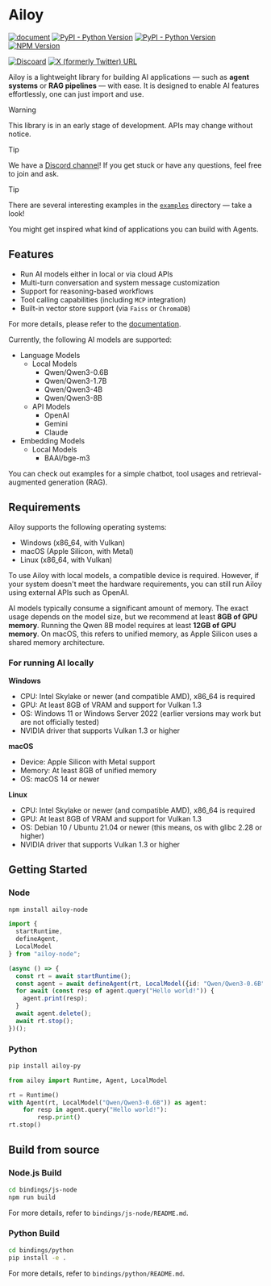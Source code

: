 # Ailoy

[![document](https://img.shields.io/badge/document-latest-2ea44f)](https://brekkylab.github.io/ailoy/)
[![PyPI - Python Version](https://img.shields.io/pypi/pyversions/ailoy-py)](https://pypi.org/project/ailoy-py/)
[![PyPI - Python Version](https://img.shields.io/pypi/v/ailoy-py)](https://pypi.org/project/ailoy-py/)
[![NPM Version](https://img.shields.io/npm/v/ailoy-node)](https://www.npmjs.com/package/ailoy-node)

[![Discoard](https://img.shields.io/badge/Discord-7289DA?logo=discord&logoColor=white)](https://discord.gg/27rx3EJy3P)
[![X (formerly Twitter) URL](https://img.shields.io/twitter/url?url=https%3A%2F%2Fx.com%2Failoy_co)](https://x.com/ailoy_co)


Ailoy is a lightweight library for building AI applications — such as **agent systems** or **RAG pipelines** — with ease. It is designed to enable AI features effortlessly, one can just import and use.

> [!WARNING]
> This library is in an early stage of development. APIs may change without notice.

> [!TIP]
> We have a [Discord channel](https://discord.gg/27rx3EJy3P)! If you get stuck or have any questions, feel free to join and ask.

> [!TIP]
> There are several interesting examples in the [`examples`](./examples) directory — take a look!
>
> You might get inspired what kind of applications you can build with Agents.

## Features

- Run AI models either in local or via cloud APIs
- Multi-turn conversation and system message customization
- Support for reasoning-based workflows
- Tool calling capabilities (including `MCP` integration)
- Built-in vector store support (via `Faiss` or `ChromaDB`)

For more details, please refer to the [documentation](https://brekkylab.github.io/ailoy/).

Currently, the following AI models are supported:
- Language Models
  - Local Models
    - Qwen/Qwen3-0.6B
    - Qwen/Qwen3-1.7B
    - Qwen/Qwen3-4B
    - Qwen/Qwen3-8B
  - API Models
    - OpenAI
    - Gemini
    - Claude
- Embedding Models
  - Local Models
    - BAAI/bge-m3

You can check out examples for a simple chatbot, tool usages and retrieval-augmented generation (RAG).

## Requirements

Ailoy supports the following operating systems:
- Windows (x86_64, with Vulkan)
- macOS (Apple Silicon, with Metal)
- Linux (x86_64, with Vulkan)

To use Ailoy with local models, a compatible device is required.
However, if your system doesn't meet the hardware requirements, you can still run Ailoy using external APIs such as OpenAI.

AI models typically consume a significant amount of memory.
The exact usage depends on the model size, but we recommend at least **8GB of GPU memory**.
Running the Qwen 8B model requires at least **12GB of GPU memory**.
On macOS, this refers to unified memory, as Apple Silicon uses a shared memory architecture.

### For running AI locally

**Windows**
- CPU: Intel Skylake or newer (and compatible AMD), x86_64 is required
- GPU: At least 8GB of VRAM and support for Vulkan 1.3
- OS: Windows 11 or Windows Server 2022 (earlier versions may work but are not officially tested)
- NVIDIA driver that supports Vulkan 1.3 or higher

**macOS**
- Device: Apple Silicon with Metal support
- Memory: At least 8GB of unified memory
- OS: macOS 14 or newer

**Linux**
- CPU: Intel Skylake or newer (and compatible AMD), x86_64 is required
- GPU: At least 8GB of VRAM and support for Vulkan 1.3
- OS: Debian 10 / Ubuntu 21.04 or newer (this means, os with glibc 2.28 or higher)
- NVIDIA driver that supports Vulkan 1.3 or higher

## Getting Started

### Node

```sh
npm install ailoy-node
```

```typescript
import {
  startRuntime,
  defineAgent,
  LocalModel
} from "ailoy-node";

(async () => {
  const rt = await startRuntime();
  const agent = await defineAgent(rt, LocalModel({id: "Qwen/Qwen3-0.6B"}));
  for await (const resp of agent.query("Hello world!")) {
    agent.print(resp);
  }
  await agent.delete();
  await rt.stop();
})();
```

### Python

```sh
pip install ailoy-py
```

```python
from ailoy import Runtime, Agent, LocalModel

rt = Runtime()
with Agent(rt, LocalModel("Qwen/Qwen3-0.6B")) as agent:
    for resp in agent.query("Hello world!"):
        resp.print()
rt.stop()
```

## Build from source

### Node.js Build

```bash
cd bindings/js-node
npm run build
```

For more details, refer to `bindings/js-node/README.md`.

### Python Build

```bash
cd bindings/python
pip install -e .
```

For more details, refer to `bindings/python/README.md`.
